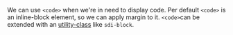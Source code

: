 We can use `<code>` when we're in need to display code. Per default `<code>` is an inline-block element, so we can apply margin to it. `<code>`can be extended with an [utility-class](../utilities/#block) like `sdi-block`.
